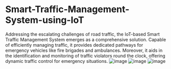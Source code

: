 # Smart-Traffic-Management-System-using-IoT
Addressing the escalating challenges of road traffic, the IoT-based Smart Traffic Management System emerges as a comprehensive solution. Capable of efficiently managing traffic, it provides dedicated pathways for emergency vehicles like fire brigades and ambulances. Moreover, it aids in the identification and monitoring of traffic violators round the clock, offering dynamic traffic control for emergency situations.
![image](https://github.com/saimeghana2003/Smart-Traffic-Management-System-using-IoT/assets/140418387/55c41bd1-210f-470a-8f1b-daf84375a605)
![image](https://github.com/saimeghana2003/Smart-Traffic-Management-System-using-IoT/assets/140418387/8c58a7ad-5682-44f1-acb8-5734c522cd42)
![image](https://github.com/saimeghana2003/Smart-Traffic-Management-System-using-IoT/assets/140418387/c1082147-5872-45b5-a945-995664a9b2df)
